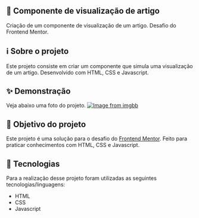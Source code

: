 ## 📖 Componente de visualização de artigo
Criação de um componente de visualização de um artigo. Desafio do Frontend Mentor.

## ℹ Sobre o projeto 
Este projeto consiste em criar um componente que simula uma visualização de um artigo. Desenvolvido com HTML, CSS e Javascript.

## ✨ Demonstração    
Veja abaixo uma foto do projeto.
[![Image from imgbb](https://i.ibb.co/Nj2VDm9/artigo.png)](https://ibb.co/WFj5xGw)



## 🎯 Objetivo do projeto
Este projeto é uma solução para o desafio do [Frontend Mentor](https://www.frontendmentor.io/challenges/article-preview-component-dYBN_pYFT). 
Feito para praticar conhecimentos com HTML, CSS e Javascript.

## 🤖 Tecnologias 
Para a realização desse projeto foram utilizadas as seguintes tecnologias/linguagens: 
- HTML
- CSS
- Javascript

